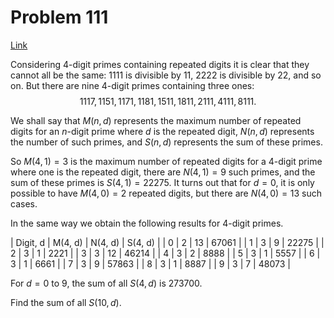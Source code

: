 # Problem 111

[Link](https://projecteuler.net/problem=111)

Considering $4$-digit primes containing repeated digits it is clear that they cannot all be the same: $1111$ is divisible by $11$, $2222$ is divisible by $22$, and so on. But there are nine $4$-digit primes containing three ones: $$1117, 1151, 1171, 1181, 1511, 1811, 2111, 4111, 8111.$$

We shall say that $M(n, d)$ represents the maximum number of repeated digits for an $n$-digit prime where $d$ is the repeated digit, $N(n, d)$ represents the number of such primes, and $S(n, d)$ represents the sum of these primes.

So $M(4, 1) = 3$ is the maximum number of repeated digits for a $4$-digit prime where one is the repeated digit, there are $N(4, 1) = 9$ such primes, and the sum of these primes is $S(4, 1) = 22275$. It turns out that for $d = 0$, it is only possible to have $M(4, 0) = 2$ repeated digits, but there are $N(4, 0) = 13$ such cases.

In the same way we obtain the following results for $4$-digit primes.

| Digit, d | M(4, d) | N(4, d) | S(4, d) |
| 0        | 2       | 13      | 67061   |
| 1        | 3       | 9       | 22275   |
| 2        | 3       | 1       | 2221    |
| 3        | 3       | 12      | 46214   |
| 4        | 3       | 2       | 8888    |
| 5        | 3       | 1       | 5557    |
| 6        | 3       | 1       | 6661    |
| 7        | 3       | 9       | 57863   |
| 8        | 3       | 1       | 8887    |
| 9        | 3       | 7       | 48073   |

For $d = 0$ to $9$, the sum of all $S(4, d)$ is $273700$.

Find the sum of all $S(10, d)$.
